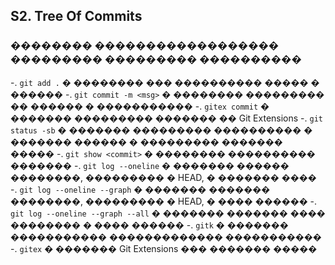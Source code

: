 ## S2. Tree Of Commits
### �������� ������������������ ��������� ��������� ����������
-. `git add .` � �������� ��� ���������� ����� � ������
-. `git commit -m <msg>` � �������� ��������� �� ������ � �����������
-. `gitex commit` � ������� ��������� ������� �� Git Extensions
-. `git status -sb` � ������� ��������� ���������� � ������� ������ � ��������� ������� �����
-. `git show <commit>` � �������� ���������� �������
-. `git log --oneline` � ������� ������ ��������, ��������� � HEAD, � ������� ����
-. `git log --oneline --graph` � ������� ������� ��������, ��������� � HEAD, � ���� ������
-. `git log --oneline --graph --all` � ������� ������� ���� �������� � ���� ������
-. `gitk` � ������� ����������� ������������� �����������
-. `gitex` � ������� Git Extensions ��� ������� �����